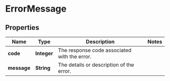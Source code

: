 # ErrorMessage

## Properties
Name | Type | Description | Notes
------------ | ------------- | ------------- | -------------
**code** | **Integer** | The response code associated with the error. | 
**message** | **String** | The details or description of the error. | 
